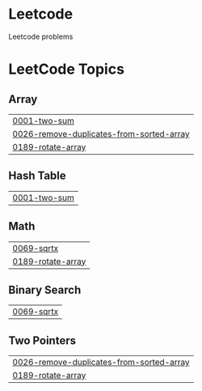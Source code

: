 # Leetcode
Leetcode problems

<!---LeetCode Topics Start-->
# LeetCode Topics
## Array
|  |
| ------- |
| [0001-two-sum](https://github.com/rithikamakula/Leetcode/tree/master/0001-two-sum) |
| [0026-remove-duplicates-from-sorted-array](https://github.com/rithikamakula/Leetcode/tree/master/0026-remove-duplicates-from-sorted-array) |
| [0189-rotate-array](https://github.com/rithikamakula/Leetcode/tree/master/0189-rotate-array) |
## Hash Table
|  |
| ------- |
| [0001-two-sum](https://github.com/rithikamakula/Leetcode/tree/master/0001-two-sum) |
## Math
|  |
| ------- |
| [0069-sqrtx](https://github.com/rithikamakula/Leetcode/tree/master/0069-sqrtx) |
| [0189-rotate-array](https://github.com/rithikamakula/Leetcode/tree/master/0189-rotate-array) |
## Binary Search
|  |
| ------- |
| [0069-sqrtx](https://github.com/rithikamakula/Leetcode/tree/master/0069-sqrtx) |
## Two Pointers
|  |
| ------- |
| [0026-remove-duplicates-from-sorted-array](https://github.com/rithikamakula/Leetcode/tree/master/0026-remove-duplicates-from-sorted-array) |
| [0189-rotate-array](https://github.com/rithikamakula/Leetcode/tree/master/0189-rotate-array) |
<!---LeetCode Topics End-->